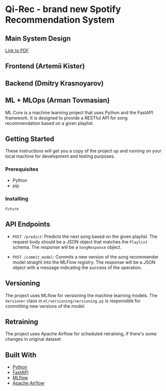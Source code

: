 # Qi-Rec - brand new Spotify Recommendation System

## Main System Design
[Link to PDF](https://github.com/Qi-Rec/qi-rec/blob/main/docs/SMC.svg)

## Frontend (Artemii Kister)

## Backend (Dmitry Krasnoyarov)

## ML + MLOps (Arman Tovmasian)

ML Core is a machine learning project that uses Python and the FastAPI framework. It is designed to provide a RESTful API for song recommendation based on a given playlist.

## Getting Started

These instructions will get you a copy of the project up and running on your local machine for development and testing purposes.

### Prerequisites

- Python
- pip

### Installing

```Future```

## API Endpoints

- `POST /predict`: Predicts the next song based on the given playlist. The request body should be a JSON object that matches the `Playlist` schema. The response will be a `SongResponse` object.

- `POST /commit_model`: Commits a new version of the song recommender model straight into the MLFlow registry. The response will be a JSON object with a message indicating the success of the operation.

## Versioning

The project uses MLflow for versioning the machine learning models. The `Versioner` class in `ml/versioning/versioning.py` is responsible for committing new versions of the model.

## Retraining

The project uses Apache Airflow for scheduled retraining, if there's some changes in original dataset

## Built With

- [Python](https://www.python.org/)
- [FastAPI](https://fastapi.tiangolo.com/)
- [MLflow](https://mlflow.org/)
- [Apache Airflow](https://airflow.apache.org/)

